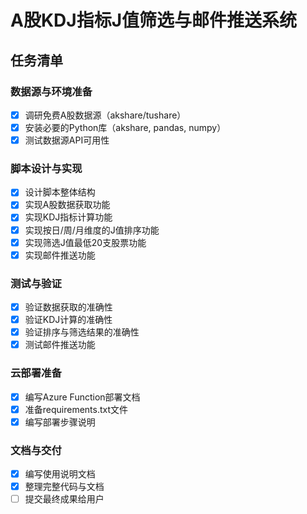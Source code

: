 # A股KDJ指标J值筛选与邮件推送系统

## 任务清单

### 数据源与环境准备
- [x] 调研免费A股数据源（akshare/tushare）
- [x] 安装必要的Python库（akshare, pandas, numpy）
- [x] 测试数据源API可用性

### 脚本设计与实现
- [x] 设计脚本整体结构
- [x] 实现A股数据获取功能
- [x] 实现KDJ指标计算功能
- [x] 实现按日/周/月维度的J值排序功能
- [x] 实现筛选J值最低20支股票功能
- [x] 实现邮件推送功能

### 测试与验证
- [x] 验证数据获取的准确性
- [x] 验证KDJ计算的准确性
- [x] 验证排序与筛选结果的准确性
- [x] 测试邮件推送功能

### 云部署准备
- [x] 编写Azure Function部署文档
- [x] 准备requirements.txt文件
- [x] 编写部署步骤说明

### 文档与交付
- [x] 编写使用说明文档
- [x] 整理完整代码与文档
- [ ] 提交最终成果给用户
